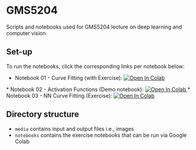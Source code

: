 # GMS5204
Scripts and notebooks used for GMS5204 lecture on deep learning and computer vision.

## Set-up
To run the notebooks, click the corresponding links per notebook below: 

* Notebook 01 - Curve Fitting (with Exercise):  <a target="" href="https://colab.research.google.com/github/mikedataCrunch/GMS5204/blob/main/notebooks/01_curve_fitting.ipynb">
  <img src="https://colab.research.google.com/assets/colab-badge.svg" alt="Open In Colab"/>
</a>
* Notebook 02 - Activation Functions (Demo notebook):  <a target="" href="https://colab.research.google.com/github/mikedataCrunch/GMS5204/blob/main/notebooks/02_activation_functions.ipynb">
  <img src="https://colab.research.google.com/assets/colab-badge.svg" alt="Open In Colab"/>
</a>
* Notebook 03 - NN Curve Fitting (Exercise):  <a target="" href="https://colab.research.google.com/github/mikedataCrunch/GMS5204/blob/main/notebooks/03_nn_curve_fitting.ipynb">
  <img src="https://colab.research.google.com/assets/colab-badge.svg" alt="Open In Colab"/>
</a>

## Directory structure
- `media` contains input and output files i.e., images
- `notebooks` contains the exercise notebooks that can be run via Google Colab

